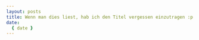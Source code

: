 ```yaml
---
layout: posts
title: Wenn man dies liest, hab ich den Titel vergessen einzutragen :p
date:
  { date }
---
```

